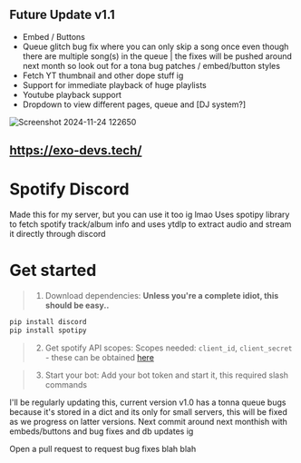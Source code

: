 ## Future Update v1.1
- Embed / Buttons
- Queue glitch bug fix where you can only skip a song once even though there are multiple song(s) in the queue | the fixes will be pushed around next month so look out for a tona bug patches / embed/button styles
- Fetch YT thumbnail and other dope stuff ig
- Support for immediate playback of huge playlists
- Youtube playback support
- Dropdown to view different pages, queue and [DJ system?]

![Screenshot 2024-11-24 122650](https://github.com/user-attachments/assets/8e2c16f6-244e-4c60-86a2-f3bafb1c8bee)


https://exo-devs.tech/
---------

# Spotify Discord
Made this for my server, but you can use it too ig lmao
Uses spotipy library to fetch spotify track/album info and uses ytdlp to extract audio and stream it directly through discord 

# Get started
> 1) Download dependencies:
> **Unless you're a complete idiot, this should be easy..**
```python
pip install discord
pip install spotipy
```

> 2) Get spotify API scopes:
> Scopes needed: `client_id`, `client_secret` - these can be obtained [here](https://developer.spotify.com/dashboard)

> 3) Start your bot:
> Add your bot token and start it, this required slash commands

I'll be regularly updating this, current version v1.0 has a tonna queue bugs because it's stored in a dict and its only for small servers, this will be fixed as we progress on latter versions. Next commit around next monthish with embeds/buttons and bug fixes and db updates ig

Open a pull request to request bug fixes blah blah
